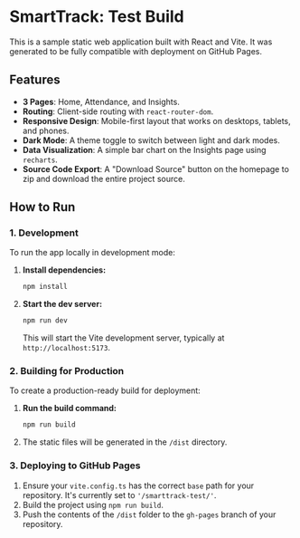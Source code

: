 # SmartTrack: Test Build

This is a sample static web application built with React and Vite. It was generated to be fully compatible with deployment on GitHub Pages.

## Features

- **3 Pages**: Home, Attendance, and Insights.
- **Routing**: Client-side routing with `react-router-dom`.
- **Responsive Design**: Mobile-first layout that works on desktops, tablets, and phones.
- **Dark Mode**: A theme toggle to switch between light and dark modes.
- **Data Visualization**: A simple bar chart on the Insights page using `recharts`.
- **Source Code Export**: A "Download Source" button on the homepage to zip and download the entire project source.

## How to Run

### 1. Development

To run the app locally in development mode:

1.  **Install dependencies:**
    ```bash
    npm install
    ```

2.  **Start the dev server:**
    ```bash
    npm run dev
    ```

    This will start the Vite development server, typically at `http://localhost:5173`.

### 2. Building for Production

To create a production-ready build for deployment:

1.  **Run the build command:**
    ```bash
    npm run build
    ```

2.  The static files will be generated in the `/dist` directory.

### 3. Deploying to GitHub Pages

1.  Ensure your `vite.config.ts` has the correct `base` path for your repository. It's currently set to `'/smarttrack-test/'`.
2.  Build the project using `npm run build`.
3.  Push the contents of the `/dist` folder to the `gh-pages` branch of your repository.
